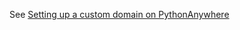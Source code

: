 <!--
.. title:
.. slug: OwnDomains
.. date: 2015-05-13 14:35:28 UTC+01:00
.. tags:
.. category:
.. link:
.. description:
.. type: text
-->

See [Setting up a custom domain on PythonAnywhere](/pages/CustomDomains)
